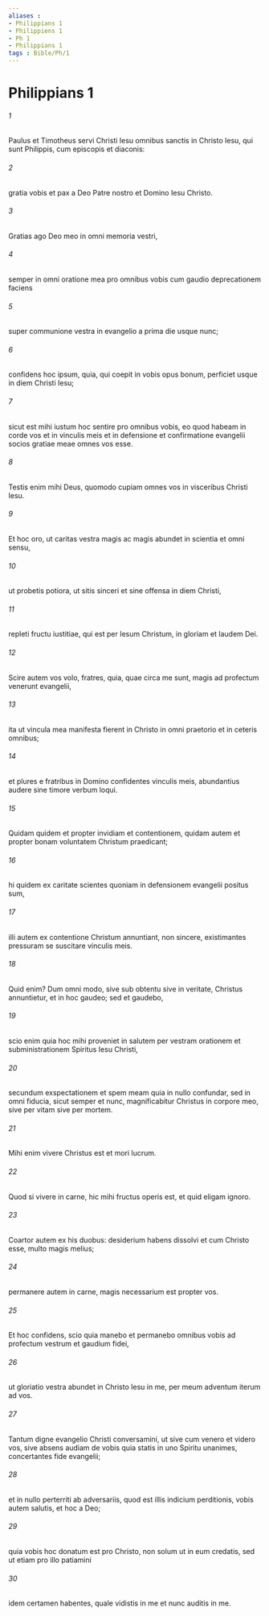 ```yaml
---
aliases : 
- Philippians 1
- Philippiens 1
- Ph 1
- Philippians 1
tags : Bible/Ph/1
---
```


# Philippians 1

###### 1
Paulus et Timotheus servi Christi Iesu omnibus sanctis in Christo Iesu, qui sunt Philippis, cum episcopis et diaconis: 
###### 2
gratia vobis et pax a Deo Patre nostro et Domino Iesu Christo. 
###### 3
Gratias ago Deo meo in omni memoria vestri, 
###### 4
semper in omni oratione mea pro omnibus vobis cum gaudio deprecationem faciens 
###### 5
super communione vestra in evangelio a prima die usque nunc; 
###### 6
confidens hoc ipsum, quia, qui coepit in vobis opus bonum, perficiet usque in diem Christi Iesu; 
###### 7
sicut est mihi iustum hoc sentire pro omnibus vobis, eo quod habeam in corde vos et in vinculis meis et in defensione et confirmatione evangelii socios gratiae meae omnes vos esse. 
###### 8
Testis enim mihi Deus, quomodo cupiam omnes vos in visceribus Christi Iesu. 
###### 9
Et hoc oro, ut caritas vestra magis ac magis abundet in scientia et omni sensu, 
###### 10
ut probetis potiora, ut sitis sinceri et sine offensa in diem Christi, 
###### 11
repleti fructu iustitiae, qui est per Iesum Christum, in gloriam et laudem Dei.
###### 12
Scire autem vos volo, fratres, quia, quae circa me sunt, magis ad profectum venerunt evangelii, 
###### 13
ita ut vincula mea manifesta fierent in Christo in omni praetorio et in ceteris omnibus; 
###### 14
et plures e fratribus in Domino confidentes vinculis meis, abundantius audere sine timore verbum loqui. 
###### 15
Quidam quidem et propter invidiam et contentionem, quidam autem et propter bonam voluntatem Christum praedicant; 
###### 16
hi quidem ex caritate scientes quoniam in defensionem evangelii positus sum, 
###### 17
illi autem ex contentione Christum annuntiant, non sincere, existimantes pressuram se suscitare vinculis meis. 
###### 18
Quid enim? Dum omni modo, sive sub obtentu sive in veritate, Christus annuntietur, et in hoc gaudeo; sed et gaudebo, 
###### 19
scio enim quia hoc mihi proveniet in salutem per vestram orationem et subministrationem Spiritus Iesu Christi, 
###### 20
secundum exspectationem et spem meam quia in nullo confundar, sed in omni fiducia, sicut semper et nunc, magnificabitur Christus in corpore meo, sive per vitam sive per mortem.
###### 21
Mihi enim vivere Christus est et mori lucrum. 
###### 22
Quod si vivere in carne, hic mihi fructus operis est, et quid eligam ignoro. 
###### 23
Coartor autem ex his duobus: desiderium habens dissolvi et cum Christo esse, multo magis melius; 
###### 24
permanere autem in carne, magis necessarium est propter vos. 
###### 25
Et hoc confidens, scio quia manebo et permanebo omnibus vobis ad profectum vestrum et gaudium fidei, 
###### 26
ut gloriatio vestra abundet in Christo Iesu in me, per meum adventum iterum ad vos.
###### 27
Tantum digne evangelio Christi conversamini, ut sive cum venero et videro vos, sive absens audiam de vobis quia statis in uno Spiritu unanimes, concertantes fide evangelii; 
###### 28
et in nullo perterriti ab adversariis, quod est illis indicium perditionis, vobis autem salutis, et hoc a Deo; 
###### 29
quia vobis hoc donatum est pro Christo, non solum ut in eum credatis, sed ut etiam pro illo patiamini 
###### 30
idem certamen habentes, quale vidistis in me et nunc auditis in me.
